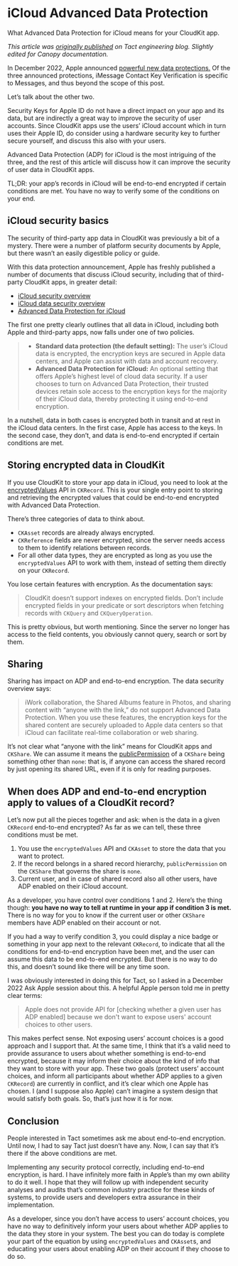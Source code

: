 # iCloud Advanced Data Protection

What Advanced Data Protection for iCloud means for your CloudKit app.

_This article was [originally published](https://blog.justtact.com/advanced-data-protection/) on Tact engineering blog. Slightly edited for Canopy documentation._

In December 2022, Apple announced [powerful new data protections.](https://www.apple.com/newsroom/2022/12/apple-advances-user-security-with-powerful-new-data-protections/) Of the three announced protections, iMessage Contact Key Verification is specific to Messages, and thus beyond the scope of this post.

Let’s talk about the other two.

Security Keys for Apple ID do not have a direct impact on your app and its data, but are indirectly a great way to improve the security of user accounts. Since CloudKit apps use the users’ iCloud account which in turn uses their Apple ID, do consider using a hardware security key to further secure yourself, and discuss this also with your users.

Advanced Data Protection (ADP) for iCloud is the most intriguing of the three, and the rest of this article will discuss how it can improve the security of user data in CloudKit apps.

TL;DR: your app’s records in iCloud will be end-to-end encrypted if certain conditions are met. You have no way to verify some of the conditions on your end.

## iCloud security basics

The security of third-party app data in CloudKit was previously a bit of a mystery. There were a number of platform security documents by Apple, but there wasn’t an easily digestible policy or guide.

With this data protection announcement, Apple has freshly published a number of documents that discuss iCloud security, including that of third-party CloudKit apps, in greater detail:

* [iCloud security overview](https://support.apple.com/guide/security/secacde2d0da)
* [iCloud data security overview](https://support.apple.com/kb/HT202303)
* [Advanced Data Protection for iCloud](https://support.apple.com/guide/security/sec973254c5f)

The first one pretty clearly outlines that all data in iCloud, including both Apple and third-party apps, now falls under one of two policies.

> * **Standard data protection (the default setting):** The user’s iCloud data is encrypted, the encryption keys are secured in Apple data centers, and Apple can assist with data and account recovery.  
> * **Advanced Data Protection for iCloud:** An optional setting that offers Apple’s highest level of cloud data security. If a user chooses to turn on Advanced Data Protection, their trusted devices retain sole access to the encryption keys for the majority of their iCloud data, thereby protecting it using end-to-end encryption.

In a nutshell, data in both cases is encrypted both in transit and at rest in the iCloud data centers. In the first case, Apple has access to the keys. In the second case, they don’t, and data is end-to-end encrypted if certain conditions are met.

## Storing encrypted data in CloudKit

If you use CloudKit to store your app data in iCloud, you need to look at the [encryptedValues](https://developer.apple.com/documentation/cloudkit/ckrecord/3746821-encryptedvalues) API in `CKRecord`. This is your single entry point to storing and retrieving the encrypted values that could be end-to-end encrypted with Advanced Data Protection.

There’s three categories of data to think about.

* `CKAsset` records are already always encrypted.
* `CKReference` fields are never encrypted, since the server needs access to them to identify relations between records.
* For all other data types, they are encrypted as long as you use the `encryptedValues` API to work with them, instead of setting them directly on your `CKRecord`.

You lose certain features with encryption. As the documentation says:

> CloudKit doesn’t support indexes on encrypted fields. Don’t include encrypted fields in your predicate or sort descriptors when fetching records with `CKQuery` and `CKQueryOperation`.

This is pretty obvious, but worth mentioning. Since the server no longer has access to the field contents, you obviously cannot query, search or sort by them.

## Sharing

Sharing has impact on ADP and end-to-end encryption. The data security overview says:

> iWork collaboration, the Shared Albums feature in Photos, and sharing content with “anyone with the link,” do not support Advanced Data Protection. When you use these features, the encryption keys for the shared content are securely uploaded to Apple data centers so that iCloud can facilitate real-time collaboration or web sharing.

It’s not clear what “anyone with the link” means for CloudKit apps and `CKShare`. We can assume it means the [publicPermission](https://developer.apple.com/documentation/cloudkit/ckshare/1640494-publicpermission) of a `CKShare` being something other than `none`: that is, if anyone can access the shared record by just opening its shared URL, even if it is only for reading purposes.

## When does ADP and end-to-end encryption apply to values of a CloudKit record?

Let’s now put all the pieces together and ask: when is the data in a given `CKRecord` end-to-end encrypted? As far as we can tell, these three conditions must be met.

1. You use the `encryptedValues` API and `CKAsset` to store the data that you want to protect.
2. If the record belongs in a shared record hierarchy, `publicPermission` on the `CKShare` that governs the share is `none`.
3. Current user, and in case of shared record also all other users, have ADP enabled on their iCloud account.

As a developer, you have control over conditions 1 and 2. Here’s the thing though: **you have no way to tell at runtime in your app if condition 3 is met.** There is no way for you to know if the current user or other `CKShare` members have ADP enabled on their account or not.

If you had a way to verify condition 3, you could display a nice badge or something in your app next to the relevant `CKRecord`, to indicate that all the conditions for end-to-end encryption have been met, and the user can assume this data to be end-to-end encrypted. But there is no way to do this, and doesn’t sound like there will be any time soon.

I was obviously interested in doing this for Tact, so I asked in a December 2022 Ask Apple session about this. A helpful Apple person told me in pretty clear terms:

> Apple does not provide API for [checking whether a given user has ADP enabled] because we don't want to expose users' account choices to other users.

This makes perfect sense. Not exposing users’ account choices is a good approach and I support that. At the same time, I think that it’s a valid need to provide assurance to users about whether something is end-to-end encrypted, because it may inform their choice about the kind of info that they want to store with your app. These two goals (protect users’ account choices, and inform all participants about whether ADP applies to a given `CKRecord`) are currently in conflict, and it’s clear which one Apple has chosen. I (and I suppose also Apple) can’t imagine a system design that would satisfy both goals. So, that’s just how it is for now.

## Conclusion

People interested in Tact sometimes ask me about end-to-end encryption. Until now, I had to say Tact just doesn’t have any. Now, I can say that it’s there if the above conditions are met.

Implementing any security protocol correctly, including end-to-end encryption, is hard. I have infinitely more faith in Apple’s than my own ability to do it well. I hope that they will follow up with independent security analyses and audits that’s common industry practice for these kinds of systems, to provide users and developers extra assurance in their implementation.

As a developer, since you don’t have access to users’ account choices, you have no way to definitively inform your users about whether ADP applies to the data they store in your system. The best you can do today is complete your part of the equation by using `encryptedValues` and `CKAsset`s, and educating your users about enabling ADP on their account if they choose to do so.
